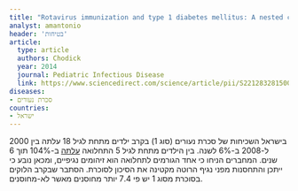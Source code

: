 ```yaml
---
title: "Rotavirus immunization and type 1 diabetes mellitus: A nested case-control study"
analyst: amantonio
header: 'בטיחות'
article:
  type: article
  authors: Chodick
  year: 2014
  journal: Pediatric Infectious Disease
  link: https://www.sciencedirect.com/science/article/pii/S2212832815000028
diseases:
- סכרת נעורים
countries:
- ישראל
---
```


בישראל השכיחות של סכרת נעורים (סוג 1) בקרב ילדים מתחת לגיל 18 עלתה בין 2000 ל-2008 ב-6% לשנה. בין הילדים מתחת לגיל 5 התחלואה [עלתה](https://www.ncbi.nlm.nih.gov/pubmed/21166845) ב-104% תוך 6 שנים. המחברים הניחו כי אחד הגורמים לתחלואה הוא זיהומים נגיפיים, ומכאן נובע כי ייתכן והתחסנות מפני נגיף הרוטה מקטינה את הסיכון לסוכרת. הסתבר שבקרב הלוקים בסוכרת מסוג 1 יש פי 7.4 יותר מחוסנים מאשר לא-מחוסנים.
